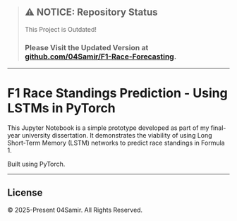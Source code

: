 > ## ⚠️ NOTICE: Repository Status
> This Project is Outdated!
> 
> ### Please Visit the Updated Version at [github.com/04Samir/F1-Race-Forecasting](https://github.com/04Samir/F1-Race-Forecasting).

---

# F1 Race Standings Prediction - Using LSTMs in PyTorch

This Jupyter Notebook is a simple prototype developed as part of my final-year university dissertation. It demonstrates the viability of using Long Short-Term Memory (LSTM) networks to predict race standings in Formula 1.

Built using PyTorch.

---

## License

© 2025-Present 04Samir. All Rights Reserved.
